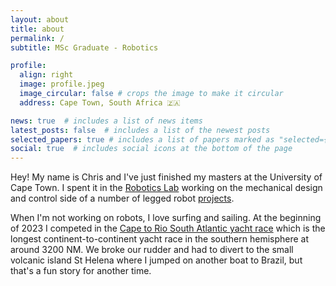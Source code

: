 ```yaml
---
layout: about
title: about
permalink: /
subtitle: MSc Graduate - Robotics

profile:
  align: right
  image: profile.jpeg
  image_circular: false # crops the image to make it circular
  address: Cape Town, South Africa 🇿🇦

news: true  # includes a list of news items
latest_posts: false  # includes a list of the newest posts
selected_papers: true # includes a list of papers marked as "selected={true}"
social: true  # includes social icons at the bottom of the page
---
```


Hey! My name is Chris and I've just finished my masters at the University of Cape Town. I spent it in the [Robotics Lab](https://www.africanroboticsunit.com) working on the mechanical design and control side of a number of legged robot [projects](https://chrismailer.github.io/blog/).

When I'm not working on robots, I love surfing and sailing. At the beginning of 2023 I competed in the [Cape to Rio South Atlantic yacht race](https://en.wikipedia.org/wiki/South_Atlantic_Race) which is the longest continent-to-continent yacht race in the southern hemisphere at around 3200 NM. We broke our rudder and had to divert to the small volcanic island St Helena where I jumped on another boat to Brazil, but that's a fun story for another time.

